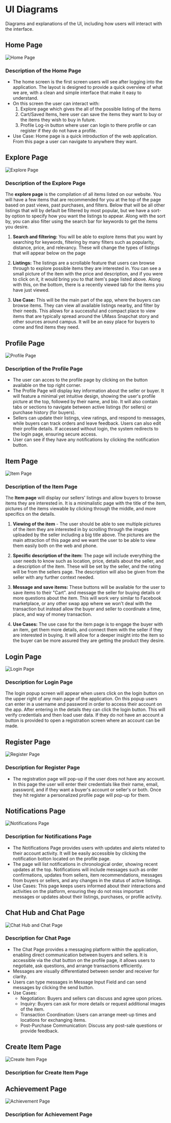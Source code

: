 # UI Diagrams

Diagrams and explanations of the UI, including how users will interact with the interface.

## Home Page

![Home Page](Images/HomePage.png)

### Description of the Home Page
- The home screen is the first screen users will see after logging into the application. The layout is designed to provide a quick overview of what we are, with a clean and simple interface that make it easy to understand.
- On this screen the user can interact with:
  1. Explore page which gives the all of the possible listing of the items
  2. Cart/Saved Items, here user can save the items they want to buy or the items they wish to buy in future.
  3. Profile Log-in button where user can login to there profile or can register if they do not have a profile.
- Use Case: Home page is a quick introduction of the web application. From this page a user can navigate to anywhere they want.

## Explore Page

![Explore Page](Images/ExplorePage.png)

### Description of the Explore Page
The **explore page** is the compilation of all items listed on our website. You will have a few items that are recommended for you at the top of the page based on past views, past purchases, and filters. Below that will be all other listings that will by default be filtered by most popular, but we have a sort-by option to specify how you want the listings to appear. Along with the sort by, you can also filter using the search bar for keywords to get the items you desire.
1. **Search and filtering:** You will be able to explore items that you want by searching for keywords, filtering by many filters such as popularity, distance, price, and relevancy. These will change the types of listings that will appear below on the page

2. **Listings:** The listings are a scrollable feature that users can browse through to explore possible items they are interested in. You can see a small picture of the item with the price and description, and if you were to click on it, it would bring you to that item's page listed above. Along with this, on the bottom, there is a recently viewed tab for the items you have just viewed.

3. **Use Case:** This will be the main part of the app, where the buyers can browse items. They can view all available listings nearby, and filter by their needs. This allows for a successful and compact place to view items that are typically spread around the UMass Snapchat story and other sources around campus. It will be an easy place for buyers to come and find items they need.

## Profile Page

![Profile Page](Images/ProfilePage.png)

### Description of the Profile Page
- The user can acces to the profile page by clicking on the button available on the top right corner.
- The Profile Page will display key information about the seller or buyer. It will feature a minimal yet intuitive design, showing the user's profile picture at the top, followed by their name, and bio. It will also contain tabs or sections to navigate between active listings (for sellers) or purchase history (for buyers).
- Sellers can update their listings, view ratings, and respond to messages, while buyers can track orders and leave feedback. Users can also edit their profile details. If accessed without login, the system redirects to the login page, ensuring secure access.
- User can see if they have any notifications by clicking the notification button.
  

## Item Page

![Item Page]()

### Description of the Item Page
The **Item page** will display our sellers' listings and allow buyers to browse items they are interested in. It is a minimalistic page with the title of the item, pictures of the items viewable by clicking through the middle, and more specifics on the details.
1. **Viewing of the item** - The user should be able to see multiple pictures of the item they are interested in by scrolling through the images uploaded by the seller including a big title above. The pictures are the main attraction of this page and we want the user to be able to view them easily both on the web and phone.

2. **Specific description of the item:** The page will include everything the user needs to know such as location, price, details about the seller, and a description of the item. These will be set by the seller, and the rating will be from the sellers page. The description will also be given from the seller with any further context needed.

3. **Message and save items:** These buttons will be available for the user to save items to their "Cart". and message the seller for buying details or more questions about the item. This will work very similar to Facebook marketplace, or any other swap app where we won't deal with the transaction but instead allow the buyer and seller to coordinate a time, place, and way of money transaction.

4. **Use Cases:** The use case for the item page is to engage the buyer with an item, get them more details, and connect them with the seller if they are interested in buying. It will allow for a deeper insight into the item so the buyer can be more assured they are getting the product they desire.

## Login Page

![Login Page](Images/LoginPage.png)

### Description for Login Page
The login popup screen will appear when users click on the login button on the upper right of any main page of the application.
On this popup users can enter in a username and password in order to access their account on the app. After entering in the details they can click the login button. This will verify credentials and then load user data. If they do not have an account a button is provided to open a registration screen where an account can be made.

## Register Page

![Register Page](Images/RegisterPage.png)

### Description for Register Page
- The registration page will pop-up if the user does not have any account. In this page the user will enter their credentials like their name, email, password, and if they want a buyer's account or seller's or both. Once they hit register a personalized profile page will pop-up for them. 

## Notifications Page

![Notifications Page](Images/NotificationsPage.png)

### Description for Notifications Page
- The Notifications Page provides users with updates and alerts related to their account activity. It will be easily accessible by clicking the notification botton located on the profile page.
- The page will list notifications in chronological order, showing recent updates at the top. Notifications will include messages such as order confirmations, updates from sellers, item recommendations, messages from buyers or sellers, and any changes in the status of active listings.
- Use Cases: This page keeps users informed about their interactions and activities on the platform, ensuring they do not miss important messages or updates about their listings, purchases, or profile activity.

## Chat Hub and Chat Page

![Chat Hub and Chat Page](Images/ChatPages.png)

### Description for Chat Page
- The Chat Page provides a messaging platform within the application, enabling direct communication between buyers and sellers. It is accessible via the chat button on the profile page, it allows users to negotiate, ask questions, and arrange transactions efficiently.
- Messages are visually differentiated between sender and receiver for clarity.
- Users can type messages in Message Input Field and can send messages by clicking the send button.
- Use Cases:
  - Negotiation: Buyers and sellers can discuss and agree upon prices.
  - Inquiry: Buyers can ask for more details or request additional images of the item.
  - Transaction Coordination: Users can arrange meet-up times and locations for exchanging items.
  - Post-Purchase Communication: Discuss any post-sale questions or provide feedback.
 

## Create Item Page

![Create Item Page](Images/NewItem.png)

### Description for Create Item Page

## Achievement Page

![Achievement Page](Images/AchievementPage.png)

### Description for Achievement Page



